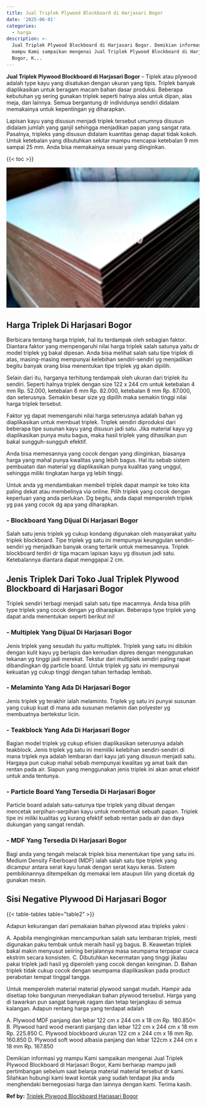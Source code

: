 ```yaml
---
title: Jual Triplek Plywood Blockboard di Harjasari Bogor
date: '2025-06-01'
categories:
  - harga
description: >-
  Jual Triplek Plywood Blockboard di Harjasari Bogor. Demikian informasi yg
  mampu Kami sampaikan mengenai Jual Triplek Plywood Blockboard di Harjasari
  Bogor, K...
---
```


**Jual Triplek Plywood Blockboard di Harjasari Bogor** – Tiplek atau plywood adalah type kayu yang disatukan dengan ukuran yang tipis. Triplek banyak diaplikasikan untuk beragam macam bahan dasar produksi. Beberapa kebutuhan yg sering gunakan triplek seperti halnya alas untuk dipan, alas meja, dan lainnya. Semua bergantung dr individunya sendiri didalam memakainya untuk kepentingan yg diharapkan.

Lapisan kayu yang disusun menjadi triplek tersebut umumnya disusun didalam jumlah yang ganjil sehingga menjadikan papan yang sangat rata. Pasalnya, tripleks yang disusun didalam kuantitas genap dapat tidak kokoh. Untuk ketebalan yang dibutuhkan sekitar mampu mencapai ketebalan 9 mm sampai 25 mm. Anda bisa memakainya sesuai yang diinginkan.

{{< toc >}}

![Jual Triplek Plywood Blockboard di Harjasari Bogor](/images/jual-triplek-murah-37.png)

## Harga Triplek Di Harjasari Bogor

Berbicara tentang harga triplek, hal itu terdampak oleh sebagian faktor. Diantara faktor yang mempengaruhi nilai harga triplek salah satunya yaitu dr model triplek yg bakal dipesan. Anda bisa melihat salah satu tipe triplek di atas, masing-masing mempunyai kelebihan sendiri-sendiri yg menjadikan begitu banyak orang bisa menentukan tipe triplek yg akan dipilih.

Selain dari itu, harganya terhitung terdampak oleh ukuran dari triplek itu sendiri. Seperti halnya triplek dengan size 122 x 244 cm untuk ketebalan 4 mm Rp. 52.000, ketebalan 6 mm Rp. 82.000, ketebalan 8 mm Rp. 87.000, dan seterusnya. Semakin besar size yg dipilih maka semakin tinggi nilai harga triplek tersebut.

Faktor yg dapat memengaruhi nilai harga seterusnya adalah bahan yg diaplikasikan untuk membuat triplek. Triplek sendiri diproduksi dari beberapa tipe susunan kayu yang disusun jadi satu. Jika material kayu yg diaplikasikan punya mutu bagus, maka hasil triplek yang dihasilkan pun bakal sungguh-sungguh efektif.

Anda bisa memesannya yang cocok dengan yang diinginkan, biasanya harga yang mahal punya kwalitas yang lebih bagus. Hal itu sebab sistem pembuatan dan material yg diaplikasikan punya kualitas yang unggul, sehingga miliki tingkatan harga yg lebih tinggi.

Untuk anda yg mendambakan membeli triplek dapat mampir ke toko kita paling dekat atau membelinya via online. Pilih triplek yang cocok dengan keperluan yang anda perlukan. Dg begitu, anda dapat memperoleh triplek yg pas yang cocok dg apa yang diharapkan.

### \- Blockboard Yang Dijual Di Harjasari Bogor

Salah satu jenis triplek yg cukup kondang digunakan oleh masyarakat yaitu triplek blockboard. Tipe triplek yg satu ini mempunyai keunggulan sendiri-sendiri yg menjadikan banyak orang tertarik untuk memesannya. Triplek blockboard terdiri dr tiga macam lapisan kayu yg disusun jadi satu. Ketebalannya diantara dapat menggapai 2 cm.

## Jenis Triplek Dari Toko Jual Triplek Plywood Blockboard di Harjasari Bogor

Triplek sendiri terbagi menjadi salah satu tipe macamnya. Anda bisa pilih type triplek yang cocok dengan yg diharapkan. Beberapa type triplek yang dapat anda menentukan seperti berikut ini!

### \- Multiplek Yang Dijual Di Harjasari Bogor

Jenis triplek yang sesudah itu yaitu multiplek. Triplek yang satu ini dibikin dengan kulit kayu yg berlapis dan kemudian dipres dengan menggunakan tekanan yg tinggi jadi merekat. Tekstur dari multiplek sendiri paling rapat dibandingkan dg particle board. Untuk triplek yg satu ini mempunyai kekuatan yg cukup tinggi dengan tahan terhadap lembab.

### \- Melaminto Yang Ada Di Harjasari Bogor

Jenis triplek yg terakhir ialah melaminto. Triplek yg satu ini punyai susunan yang cukup kuat di mana ada susunan melamin dan polyester yg membuatnya bertekstur licin.

### \- Teakblock Yang Ada Di Harjasari Bogor

Bagian model triplek yg cukup efisien diaplikasikan seterusnya adalah teakblock. Jenis triplek yg satu ini memiliki kelebihan sendiri-sendiri di mana triplek nya adalah lembaran dari kayu jati yang disusun menjadi satu. Hargaya pun cukup mahal sebab mempunyai kwalitas yg amat baik dan rentan pada air. Siapun yang menggunakan jenis triplek ini akan amat efektif untuk anda tentunya.

### \- Particle Board Yang Tersedia Di Harjasari Bogor

Particle board adalah satu-satunya tipe triplek yang dibuat dengan mencetak serpihan-serpihan kayu untuk membentuk sebuah papan. Triplek tipe ini miliki kualitas yg kurang efektif sebab rentan pada air dan daya dukungan yang sangat rendah.

### \- MDF Yang Tersedia Di Harjasari Bogor

Bagi anda yang tengah melacak triplek bisa menentukan tipe yang satu ini. Medium Density Fiberboard (MDF) ialah salah satu tipe triplek yang dicampur antara serat kayu lunak dengan serat kayu keras. Sistem pembikinannya ditempelkan dg memakai lem ataupun lilin yang dicetak dg gunakan mesin.

## Sisi Negative Plywood Di Harjasari Bogor

{{< table-tables table="table2" >}}

Adapun kekurangan dari pemakaian bahan plywood atau tripleks yakni :

A. Apabila menginginkan mencampurkan salah satu lembaran triplek, mesti digunakan paku tembak untuk meraih hasil yg bagus. B. Keawetan triplek bakal makin menyusut seiiring berjalannya masa seumpama terpapar cuaca ekstrim secara konsisten. C. Dibutuhkan kecermatan yang tinggi jikalau pakai triplek jadi hasil yg diperoleh yang cocok dengan keinginan. D. Bahan triplek tidak cukup cocok dengan seumpama diaplikasikan pada product perabotan tempat tinggal tangga.

Untuk memperoleh material material plywood sangat mudah. Hampir ada disetiap toko bangunan menyediakan bahan plywood tersebut. Harga yang di tawarkan pun sangat banyak ragam dan tetap terjangkau di semua kalangan. Adapun rentang harga yang terdapat adalah

A. Plywood MDF panjang dan lebar 122 cm x 244 cm x 18 cm Rp. 180.850< B. Plywood hard wood meranti panjang dan lebar 122 cm x 244 cm x 18 mm Rp. 225.850 C. Plywood blockboard ukuran 122 cm x 244 cm x 18 mm Rp. 160.850 D. Plywood soft wood albasia panjang dan lebar 122cm x 244 cm x 18 mm Rp. 167.850

Demikian informasi yg mampu Kami sampaikan mengenai Jual Triplek Plywood Blockboard di Harjasari Bogor, Kami berharap mampu jadi pertimbangan sebelum saat belanja material material tersebut dr kami. Silahkan hubungi kami lewat kontak yang sudah terdapat jika anda menghendaki bernegosiasi harga dan lainnya dengan kami. Terima kasih.

**Ref by:** [Triplek Plywood Blockboard Harjasari Bogor](https://id.wikipedia.org/wiki/Triplek)

